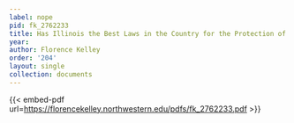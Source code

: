 ```yaml
---
label: nope
pid: fk_2762233
title: Has Illinois the Best Laws in the Country for the Protection of Children?
year:
author: Florence Kelley
order: '204'
layout: single
collection: documents
---
```



{{< embed-pdf url=https://florencekelley.northwestern.edu/pdfs/fk_2762233.pdf >}}